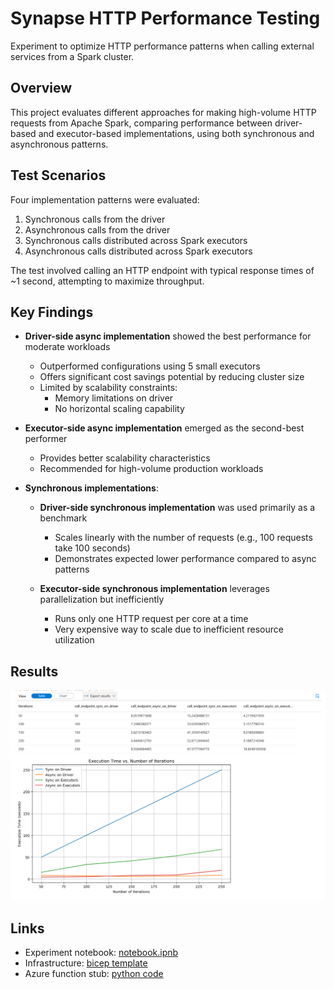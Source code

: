 # Synapse HTTP Performance Testing

Experiment to optimize HTTP performance patterns when calling external services from a Spark cluster.

## Overview

This project evaluates different approaches for making high-volume HTTP requests from Apache Spark, comparing performance between driver-based and executor-based implementations, using both synchronous and asynchronous patterns.

## Test Scenarios

Four implementation patterns were evaluated:
1. Synchronous calls from the driver
2. Asynchronous calls from the driver
3. Synchronous calls distributed across Spark executors
4. Asynchronous calls distributed across Spark executors

The test involved calling an HTTP endpoint with typical response times of ~1 second, attempting to maximize throughput.

## Key Findings

- **Driver-side async implementation** showed the best performance for moderate workloads
  - Outperformed configurations using 5 small executors
  - Offers significant cost savings potential by reducing cluster size
  - Limited by scalability constraints:
    - Memory limitations on driver
    - No horizontal scaling capability

- **Executor-side async implementation** emerged as the second-best performer
  - Provides better scalability characteristics
  - Recommended for high-volume production workloads

- **Synchronous implementations**:
  - **Driver-side synchronous implementation** was used primarily as a benchmark
    - Scales linearly with the number of requests (e.g., 100 requests take 100 seconds)
    - Demonstrates expected lower performance compared to async patterns

  - **Executor-side synchronous implementation** leverages parallelization but inefficiently
    - Runs only one HTTP request per core at a time
    - Very expensive way to scale due to inefficient resource utilization

## Results

![Benchmark Results](assets/benchmark_1_executor.png)


## Links

- Experiment notebook: [notebook.ipnb](src/notebooks/notebook.ipynb)
- Infrastructure: [bicep template](src/infra/main.bicep)
- Azure function stub: [python code](src/func/function_app.py)